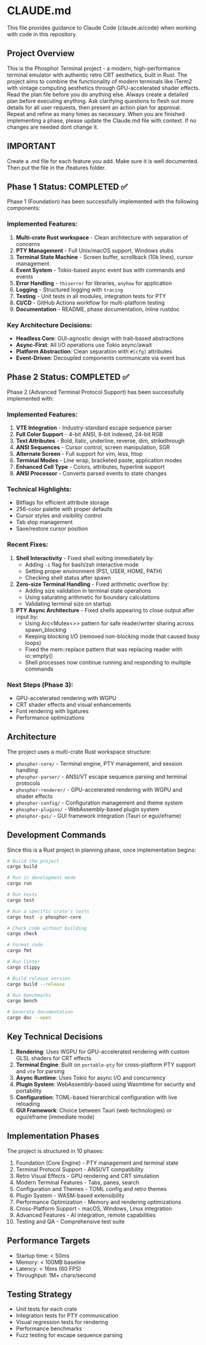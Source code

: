 # CLAUDE.md

This file provides guidance to Claude Code (claude.ai/code) when working with code in this repository.

## Project Overview

This is the Phosphor Terminal project - a modern, high-performance terminal emulator with authentic retro CRT aesthetics, built in Rust. The project aims to combine the functionality of modern terminals like iTerm2 with vintage computing aesthetics through GPU-accelerated shader effects. Read the plan file before you do anything else. Always create a detailed plan before executing anything. Ask clarifying questions to flesh out more details for all user requests, then present an action plan for approval. Repeat and refine as many times as necessary. When you are finished implementing a phase, please update the Claude.md file with context. If no changes are needed dont change it.

## IMPORTANT

Create a .md file for each feature you add. Make sure it is well documented. Then put the file in the /features folder.

## Phase 1 Status: COMPLETED ✅

Phase 1 (Foundation) has been successfully implemented with the following components:

### Implemented Features:
1. **Multi-crate Rust workspace** - Clean architecture with separation of concerns
2. **PTY Management** - Full Unix/macOS support, Windows stubs
3. **Terminal State Machine** - Screen buffer, scrollback (10k lines), cursor management
4. **Event System** - Tokio-based async event bus with commands and events
5. **Error Handling** - `thiserror` for libraries, `anyhow` for application
6. **Logging** - Structured logging with `tracing`
7. **Testing** - Unit tests in all modules, integration tests for PTY
8. **CI/CD** - GitHub Actions workflow for multi-platform testing
9. **Documentation** - README, phase documentation, inline rustdoc

### Key Architecture Decisions:
- **Headless Core**: GUI-agnostic design with trait-based abstractions
- **Async-First**: All I/O operations use Tokio async/await
- **Platform Abstraction**: Clean separation with `#[cfg]` attributes
- **Event-Driven**: Decoupled components communicate via event bus

## Phase 2 Status: COMPLETED ✅

Phase 2 (Advanced Terminal Protocol Support) has been successfully implemented with:

### Implemented Features:
1. **VTE Integration** - Industry-standard escape sequence parser
2. **Full Color Support** - 4-bit ANSI, 8-bit indexed, 24-bit RGB
3. **Text Attributes** - Bold, italic, underline, reverse, dim, strikethrough
4. **ANSI Sequences** - Cursor control, screen manipulation, SGR
5. **Alternate Screen** - Full support for vim, less, htop
6. **Terminal Modes** - Line wrap, bracketed paste, application modes
7. **Enhanced Cell Type** - Colors, attributes, hyperlink support
8. **ANSI Processor** - Converts parsed events to state changes

### Technical Highlights:
- Bitflags for efficient attribute storage
- 256-color palette with proper defaults
- Cursor styles and visibility control
- Tab stop management
- Save/restore cursor position

### Recent Fixes:
1. **Shell Interactivity** - Fixed shell exiting immediately by:
   - Adding `-i` flag for bash/zsh interactive mode
   - Setting proper environment (PS1, USER, HOME, PATH)
   - Checking shell status after spawn
2. **Zero-size Terminal Handling** - Fixed arithmetic overflow by:
   - Adding size validation in terminal state operations
   - Using saturating arithmetic for boundary calculations
   - Validating terminal size on startup
3. **PTY Async Architecture** - Fixed shells appearing to close output after input by:
   - Using Arc<Mutex<>> pattern for safe reader/writer sharing across spawn_blocking
   - Keeping blocking I/O (removed non-blocking mode that caused busy loops)
   - Fixed the mem::replace pattern that was replacing reader with io::empty()
   - Shell processes now continue running and responding to multiple commands

### Next Steps (Phase 3):
- GPU-accelerated rendering with WGPU
- CRT shader effects and visual enhancements
- Font rendering with ligatures
- Performance optimizations 

## Architecture

The project uses a multi-crate Rust workspace structure:

- `phosphor-core/` - Terminal engine, PTY management, and session handling
- `phosphor-parser/` - ANSI/VT escape sequence parsing and terminal protocols
- `phosphor-renderer/` - GPU-accelerated rendering with WGPU and shader effects
- `phosphor-config/` - Configuration management and theme system
- `phosphor-plugins/` - WebAssembly-based plugin system
- `phosphor-gui/` - GUI framework integration (Tauri or egui/eframe)

## Development Commands

Since this is a Rust project in planning phase, once implementation begins:

```bash
# Build the project
cargo build

# Run in development mode
cargo run

# Run tests
cargo test

# Run a specific crate's tests
cargo test -p phosphor-core

# Check code without building
cargo check

# Format code
cargo fmt

# Run linter
cargo clippy

# Build release version
cargo build --release

# Run benchmarks
cargo bench

# Generate documentation
cargo doc --open
```

## Key Technical Decisions

1. **Rendering**: Uses WGPU for GPU-accelerated rendering with custom GLSL shaders for CRT effects
2. **Terminal Engine**: Built on `portable-pty` for cross-platform PTY support and `vte` for parsing
3. **Async Runtime**: Uses Tokio for async I/O and concurrency
4. **Plugin System**: WebAssembly-based using Wasmtime for security and portability
5. **Configuration**: TOML-based hierarchical configuration with live reloading
6. **GUI Framework**: Choice between Tauri (web technologies) or egui/eframe (immediate mode)

## Implementation Phases

The project is structured in 10 phases:
1. Foundation (Core Engine) - PTY management and terminal state
2. Terminal Protocol Support - ANSI/VT compatibility
3. Retro Visual Effects - GPU rendering and CRT simulation
4. Modern Terminal Features - Tabs, panes, search
5. Configuration and Themes - TOML config and retro themes
6. Plugin System - WASM-based extensibility
7. Performance Optimization - Memory and rendering optimizations
8. Cross-Platform Support - macOS, Windows, Linux integration
9. Advanced Features - AI integration, remote capabilities
10. Testing and QA - Comprehensive test suite

## Performance Targets

- Startup time: < 50ms
- Memory: < 100MB baseline
- Latency: < 16ms (60 FPS)
- Throughput: 1M+ chars/second

## Testing Strategy

- Unit tests for each crate
- Integration tests for PTY communication
- Visual regression tests for rendering
- Performance benchmarks
- Fuzz testing for escape sequence parsing